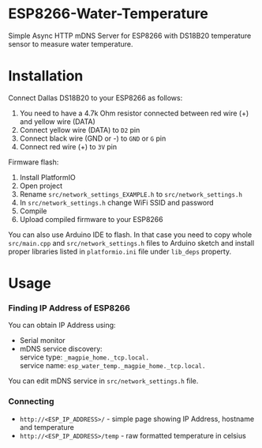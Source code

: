 # ESP8266-Water-Temperature
Simple Async HTTP mDNS Server for ESP8266 with DS18B20 temperature sensor to measure water temperature.

# Installation
Connect Dallas DS18B20 to your ESP8266 as follows:
1. You need to have a 4.7k Ohm resistor connected between red wire (+) and yellow wire (DATA)
2. Connect yellow wire (DATA) to `D2` pin
3. Connect black wire (GND or -) to `GND` or `G` pin
4. Connect red wire (+) to `3V` pin

Firmware flash:
1. Install PlatformIO
2. Open project
3. Rename `src/network_settings_EXAMPLE.h` to `src/network_settings.h`
3. In `src/network_settings.h` change WiFi SSID and password
4. Compile
5. Upload compiled firmware to your ESP8266

You can also use Arduino IDE to flash. In that case you need to copy whole `src/main.cpp` and `src/network_settings.h` files to Arduino sketch and install proper libraries listed in `platformio.ini` file under `lib_deps` property.

# Usage
### Finding IP Address of ESP8266
You can obtain IP Address using:
- Serial monitor
- mDNS service discovery:   
service type: `_magpie_home._tcp.local.`   
service name: `esp_water_temp._magpie_home._tcp.local.`

You can edit mDNS service in `src/network_settings.h` file.

### Connecting
- `http://<ESP_IP_ADDRESS>/` - simple page showing IP Address, hostname and temperature
- `http://<ESP_IP_ADDRESS>/temp` - raw formatted temperature in celsius